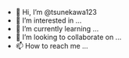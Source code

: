 - 👋 Hi, I’m @tsunekawa123
- 👀 I’m interested in ...
- 🌱 I’m currently learning ...
- 💞️ I’m looking to collaborate on ...
- 📫 How to reach me ...

<!---
tsunekawa123/tsunekawa123 is a ✨ special ✨ repository because its `README.md` (this file) appears on your GitHub profile.
You can click the Preview link to take a look at you changes.
--->
